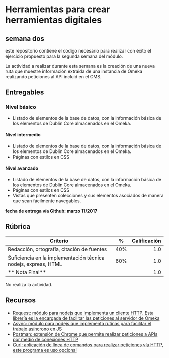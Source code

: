 # Herramientas para crear herramientas digitales

## semana dos

este repositorio contiene el código necesario para realizar con éxito el ejercicio propuesto para la segunda semana del módulo.

La actividad a realizar durante esta semana es la creación de una nueva ruta que muestre información extraida de una instancia de Omeka realizando peticiones al API incluid en el CMS.

## Entregables

### Nivel básico

* Listado de elementos de la base de datos, con la información básica de los elementos de Dublin Core almacenados en el Omeka.

#### Nivel intermedio

* Listado de elementos de la base de datos, con la información básica de los elementos de Dublin Core almacenados en el Omeka.
* Páginas con estilos en CSS

#### Nivel avanzado

* Listado de elementos de la base de datos, con la información básica de los elementos de Dublin Core almacenados en el Omeka.
* Páginas con estilos en CSS
* Vistas que presenten colecciones y sus elementos asociados de manera que sean fácilmente navegables.

**fecha de entrega vía Github: marzo 11/2017**

## Rúbrica

|  Criterio  | %      |  Calificación |
|----------|:-------------:|------:|
| Redacción, ortografía, citación de fuentes |  40% | 1.0 |
| Suficiencia en la implementación técnica nodejs, express, HTML |    60%   | 1.0 |
| ** Nota Final** | | 1.0 |

No realiza la actividad.

## Recursos

* [Request: módulo para nodejs que implementa un cliente HTTP. Esta librería es la encargada de facilitar las peticiones al servidor de Omeka](https://github.com/request/request)
* [Async: módulo para nodejs que implementa rutinas para facilitar el trabajo asíncrono en JS](https://github.com/caolan/async)
* [Postman: extensión de Chrome que permite realizar peticiones a APIs por medio de conexiones HTTP](https://www.getpostman.com/ )
* [Curl: aplicación de línea de comandos para realizar peticiones vía HTTP, este programa es uso opcional](https://curl.haxx.se/)
